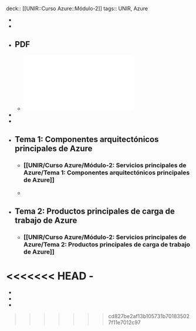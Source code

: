 deck:: [[UNIR::Curso Azure::Módulo-2]]
tags:: UNIR, Azure

-
-
- ## PDF
	- ![Azure_Modulo-2_Servicios-principales-de-Azure.pdf](../assets/Azure_Modulo-2_Servicios-principales-de-Azure_1667895294380_0.pdf)
-
-
- ## Tema 1: Componentes arquitectónicos principales de Azure
	- ### [[UNIR/Curso Azure/Módulo-2: Servicios principales de Azure/Tema 1: Componentes arquitectónicos principales de Azure]]
	-
- ## Tema 2: Productos principales de carga de trabajo de Azure
	- ### [[UNIR/Curso Azure/Módulo-2: Servicios principales de Azure/Tema 2: Productos principales de carga de trabajo de Azure]]
<<<<<<< HEAD
	-
=======
-
-
-
>>>>>>> cd827be2af13b105731b701835027f11e7012c97
